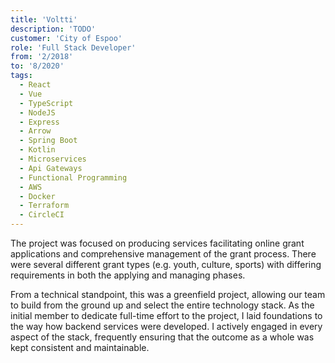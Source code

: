```yaml
---
title: 'Voltti'
description: 'TODO'
customer: 'City of Espoo'
role: 'Full Stack Developer'
from: '2/2018'
to: '8/2020'
tags:
  - React
  - Vue
  - TypeScript
  - NodeJS
  - Express
  - Arrow
  - Spring Boot
  - Kotlin
  - Microservices
  - Api Gateways
  - Functional Programming
  - AWS
  - Docker
  - Terraform
  - CircleCI
---
```


The project was focused on producing services facilitating online grant applications and comprehensive management of the grant process. There were several different grant types (e.g. youth, culture, sports) with differing requirements in both the applying and managing phases.

From a technical standpoint, this was a greenfield project, allowing our team to build from the ground up and select the entire technology stack. As the initial member to dedicate full-time effort to the project, I laid foundations to the way how backend services were developed. I actively engaged in every aspect of the stack, frequently ensuring that the outcome as a whole was kept consistent and maintainable.
